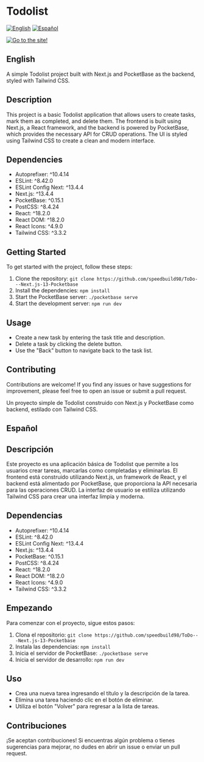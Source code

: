 # Todolist

[![English](https://img.shields.io/badge/README-English-blue)](#english)
[![Español](https://img.shields.io/badge/README-Español-brightgreen)](#español)

[![Go to the site!](https://github.com/speedbuild98/PreEntrega1Gallardo/blob/main/PreEntrega1Gallardo.png?raw=true)](https://todo-sigma-snowy.vercel.app/)

## English

A simple Todolist project built with Next.js and PocketBase as the backend, styled with Tailwind CSS.

## Description

This project is a basic Todolist application that allows users to create tasks, mark them as completed, and delete them. The frontend is built using Next.js, a React framework, and the backend is powered by PocketBase, which provides the necessary API for CRUD operations. The UI is styled using Tailwind CSS to create a clean and modern interface.

## Dependencies

- Autoprefixer: ^10.4.14
- ESLint: ^8.42.0
- ESLint Config Next: ^13.4.4
- Next.js: ^13.4.4
- PocketBase: ^0.15.1
- PostCSS: ^8.4.24
- React: ^18.2.0
- React DOM: ^18.2.0
- React Icons: ^4.9.0
- Tailwind CSS: ^3.3.2

## Getting Started

To get started with the project, follow these steps:

1. Clone the repository: `git clone https://github.com/speedbuild98/ToDo---Next.js-13-Pocketbase`
2. Install the dependencies: `npm install`
3. Start the PocketBase server: `./pocketbase serve`
4. Start the development server: `npm run dev`

## Usage

- Create a new task by entering the task title and description.
- Delete a task by clicking the delete button.
- Use the "Back" button to navigate back to the task list.

## Contributing

Contributions are welcome! If you find any issues or have suggestions for improvement, please feel free to open an issue or submit a pull request.

Un proyecto simple de Todolist construido con Next.js y PocketBase como backend, estilado con Tailwind CSS.

## Español

## Descripción

Este proyecto es una aplicación básica de Todolist que permite a los usuarios crear tareas, marcarlas como completadas y eliminarlas. El frontend está construido utilizando Next.js, un framework de React, y el backend está alimentado por PocketBase, que proporciona la API necesaria para las operaciones CRUD. La interfaz de usuario se estiliza utilizando Tailwind CSS para crear una interfaz limpia y moderna.

## Dependencias

- Autoprefixer: ^10.4.14
- ESLint: ^8.42.0
- ESLint Config Next: ^13.4.4
- Next.js: ^13.4.4
- PocketBase: ^0.15.1
- PostCSS: ^8.4.24
- React: ^18.2.0
- React DOM: ^18.2.0
- React Icons: ^4.9.0
- Tailwind CSS: ^3.3.2

## Empezando

Para comenzar con el proyecto, sigue estos pasos:

1. Clona el repositorio: `git clone https://github.com/speedbuild98/ToDo---Next.js-13-Pocketbase`
2. Instala las dependencias: `npm install`
3. Inicia el servidor de PocketBase: `./pocketbase serve`
4. Inicia el servidor de desarrollo: `npm run dev`

## Uso

- Crea una nueva tarea ingresando el título y la descripción de la tarea.
- Elimina una tarea haciendo clic en el botón de eliminar.
- Utiliza el botón "Volver" para regresar a la lista de tareas.

## Contribuciones

¡Se aceptan contribuciones! Si encuentras algún problema o tienes sugerencias para mejorar, no dudes en abrir un issue o enviar un pull request.

